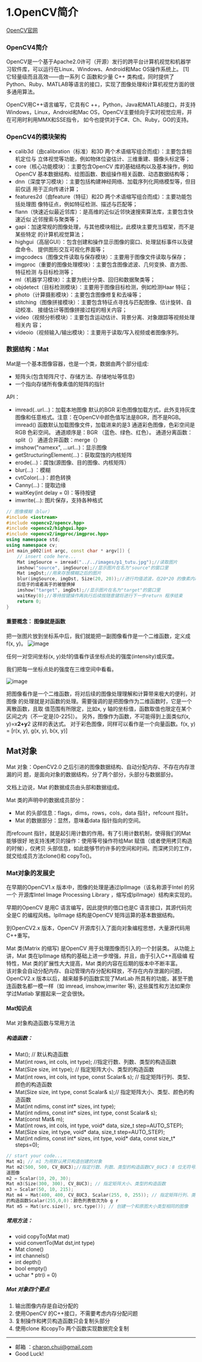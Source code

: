 1.OpenCV简介
===

[OpenCV官网](https://opencv.org/)


### OpenCV4简介

OpenCV是一个基于Apache2.0许可（开源）发行的跨平台计算机视觉和机器学习软件库，可以运行在Linux、Windows、Android和Mac OS操作系统上。 [1] 它轻量级而且高效——由一系列 C 函数和少量 C++ 类构成，同时提供了Python、Ruby、MATLAB等语言的接口，实现了图像处理和计算机视觉方面的很多通用算法。

OpenCV用C++语言编写，它具有C ++，Python，Java和MATLAB接口，并支持Windows，Linux，Android和Mac OS，OpenCV主要倾向于实时视觉应用，并在可用时利用MMX和SSE指令， 如今也提供对于C#、Ch、Ruby，GO的支持。


### OpenCV4的模块架构

- calib3d（由calibration（标准）和3D 两个术语缩写组合而成）：主要包含相机定位与
立体视觉等功能，例如物体位姿估计、三维重建、摄像头标定等；
- core（核心功能模块）：主要包含OpenCV 库的基础结构以及基本操作，例如OpenCV
基本数据结构、绘图函数、数组操作相关函数、动态数据结构等；
- dnn（深度学习模块）：主要包括构建神经网络、加载序列化网络模型等，但目前仅适
用于正向传递计算；
- features2d（由feature（特征）和2D 两个术语缩写组合而成）：主要功能包括处理图
像特征点，例如特征检测、描述与匹配等；
- flann（快速近似最近邻库）：是高维的近似近邻快速搜索算法库，主要包含快速近似
近邻搜索与聚类等；
- gapi：加速常规的图像处理，与其他模块相比，此模块主要充当框架，而不是某些特定
的计算机视觉算法；
- highgui（高层GUI）：包含创建和操作显示图像的窗口、处理鼠标事件以及键盘命令、
提供图形交互可视化界面等；
- imgcodecs（图像文件读取与保存模块）：主要用于图像文件读取与保存；
- imgproc（重要的图像处理模块）：主要包含图像滤波、几何变换、直方图、特征检测
与目标检测等；
- ml（机器学习模块）：主要为统计分类、回归和数据聚类等；
- objdetect（目标检测模块）：主要用于图像目标检测，例如检测Haar 特征；
- photo（计算摄影模块）：主要包含图像修复和去噪等；
- stitching（图像拼接模块）：主要包含特征点寻找与匹配图像、估计旋转、自动校准、
接缝估计等图像拼接过程的相关内容；
- video（视频分析模块）：主要包含运动估计、背景分离、对象跟踪等视频处理相关内
容；
- videoio（视频输入/输出模块）：主要用于读取/写入视频或者图像序列。


### 数据结构：Mat

Mat是一个基本图像容器，也是一个类，数据由两个部分组成:   
- 矩阵头(包含矩阵尺寸、存储方法、存储地址等信息)
- 一个指向存储所有像素值的矩阵的指针

API：
- imread(..url...)：加载本地图像
	默认的BGR 彩色图像加载方式，此外支持灰度图像和任意格式。注意：在OpenCV中颜色值写法是BGR，而不是RGB。
    imread() 函数默认加载图像文件，加载进来的是3 通道彩色图像，色彩空间是RGB 色彩空间。
    通道顺序是：BGR （蓝色、绿色、红色）。
    通道分离函数：split（）
    通道合并函数：merge（）
- imshow("namexx", ...url...)：显示图像
- getStructuringElement(...)：获取腐蚀的内核矩阵
- erode(...)：腐蚀(源图像、目的图像、内核矩阵）
- blur(...) ：模糊
- cvtColor(...)：颜色转换
- Canny(...)：提取边缘
- waitKey(int delay = 0)：等待按键
- imwrite(...): 图片保存，支持各种格式

```c++
// 图像模糊（blur）
#include <iostream>
#include <opencv2/opencv.hpp>
#include <opencv2/highgui.hpp>
#include <opencv2/imgproc/imgproc.hpp>
using namespace std;
using namespace cv;
int main_p002(int argc, const char * argv[]) {
	// insert code here...
	Mat imgSource = imread("../../images/p1_tutu.jpg");//读取图片
	imshow("source", imgSource);//显示图片在名为"source"的窗口里
	Mat imgDst;//用来存放模糊之后的图片
	blur(imgSource, imgDst, Size(20, 20));//进行均值滤波，在20*20 的像素内取平均值然
	后低于的或者高于的被替换掉
	imshow("target", imgDst);//显示图片在名为"target"的窗口里
	waitKey(0);//等待按键操作再执行后续按随意键将进行下一步return 程序结束
	return 0;
}
```


#### 重要概念： 图像就是函数

把一张图片放到坐标系中后，我们就能把一副图像看作是一个二维函数，定义成
f(x, y)。
![image](https://github.com/CharonChui/Pictures/blob/master/opencv_image_two.png?raw=true)


任何一对空间坐标(x, y)处f的值看作该坐标点处的强度(intensity)或灰度。

我们把每一坐标点处的强度在三维空间中看看。

![image](https://github.com/CharonChui/Pictures/blob/master/opencv_image_san.png?raw=true)


把图像看作是一个二维函数，将对后续的图像处理理解和计算带来极大的便利，对图像
的处理就是对函数的处理。需要强调的是把图像作为二维函数时，它是一个离散函数，且取
值范围有所限定，比如x, y 轴的坐标值，函数取值也限定在某个区间之内（不一定是[0-225]）。
另外，图像作为函数，不可能得到上面类似f(x, y)=x**2+y**2 这样的表达式。
对于彩色图像，同样可以看作是一个向量函数。f(x, y) = [r(x, y), g(x, y), b(x, y)]


## Mat对象

Mat 对象：OpenCV2.0 之后引进的图像数据结构、自动分配内存、不存在内存泄漏的问
题，是面向对象的数据结构，分了两个部分，头部分与数据部分。     

文档上边说，Mat 的数据成员由头部和数据组成。

Mat 类的声明中的数据成员部分：    
- Mat 的头部信息：flags，dims，rows，cols，data 指针，refcount 指针。
- Mat 的数据部分：显然，意味着data 指针指向的空间。

而refcount 指针，就是起引用计数的作用。有了引用计数机制，使得我们的Mat 能够很好
地支持浅拷贝的操作：使用等号操作符给Mat 赋值（或者使用拷贝构造的时候），仅拷贝
头部信息，如此能够节约许多的空间和时间。而深拷贝的工作，就交给成员方法clone()和
copyTo()。


### Mat对象的发展史

在早期的OpenCV1.x 版本中，图像的处理是通过IplImage（该名称源于Intel 的另一个
开源库Intel Image Processing Library ，缩写成IplImage）结构来实现的。

早期的OpenCV 是用C 语言编写，因此提供的借口也是C 语言接口，其源代码完全是C
的编程风格。IplImage 结构是OpenCV 矩阵运算的基本数据结构。

到OpenCV2.x 版本，OpenCV 开源库引入了面向对象编程思想，大量源代码用C++重写。

Mat 类(Matrix 的缩写) 是OpenCV 用于处理图像而引入的一个封装类。
从功能上讲，Mat 类在IplImage 结构的基础上进一步增强，并且，由于引入C++高级编
程特性，Mat 类的扩展性大大提高，Mat 类的内容在后期的版本中不断丰富。    
该对象会自动分配内存、自动管理内存分配和释放，不存在内存泄漏的问题，OpenCV2.x
版本以后，越来越多的函数实现了MatLab 所具有的功能，甚至干脆连函数名都一模一样（如
imread, imshow,imwriter 等), 这些属性和方法如果你学过Matlab 掌握起来一定会很快。


#### Mat知识点

Mat 对象构造函数与常用方法
##### 构造函数：
- Mat(); // 默认构造函数
- Mat(int rows, int cols, int type); //指定行数、列数、类型的构造函数
- Mat(Size size, int type); // 指定矩阵大小、类型的构造函数
- Mat(int rows, int cols, int type, const Scalar& s); // 指定矩阵行列、类型、颜色的构造函数
- Mat(Size size, int type, const Scalar& s);// 指定矩阵大小、类型、颜色的构造函数
- Mat(int ndims, const int* sizes, int type);
- Mat(int ndims, const int* sizes, int type, const Scalar& s);
- Mat(const Mat& m);
- Mat(int rows, int cols, int type, void* data, size_t step=AUTO_STEP);
- Mat(Size size, int type, void* data, size_t step=AUTO_STEP);
- Mat(int ndims, const int* sizes, int type, void* data, const size_t* steps=0);

```c++
// start your code...
Mat m1; // m1 为用默认拷贝构造创建的对象
Mat m2(500, 500, CV_8UC3);//指定行数、列数、类型的构造函数CV_8UC3：8 位无符号3 通
道图像
m2 = Scalar(10, 20, 30);
Mat m3(Size(300, 300), CV_8UC3); // 指定矩阵大小、类型的构造函数
m3 = Scalar(50, 10, 215);
Mat m4 = Mat(400, 400, CV_8UC3, Scalar(255, 0, 255)); // 指定矩阵行列、类型、颜色
的构造函数Scalar(255,0,0)：颜色列表依次为b g r
Mat m5 = Mat(src.size(), src.type()); // 创建一个和原图大小类型相同的图像
```

##### 常用方法：
- void copyTo(Mat mat)
- void convertTo(Mat dst,int type)
- Mat clone()
- int channels()
- int depth()
- bool empty()
- uchar * ptr(i = 0)


##### Mat 对象四个要点
1. 输出图像内存是自动分配的
2. 使用OpenCV 的C++接口，不需要考虑内存分配问题
3. 复制操作和拷贝构造函数只会复制头部分
4. 使用clone 和copyTo 两个函数实现数据完全复制











---

- 邮箱 ：charon.chui@gmail.com  
- Good Luck! 
